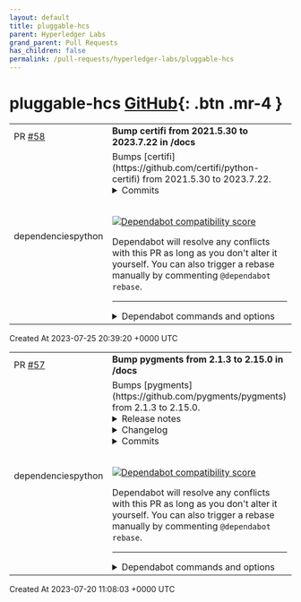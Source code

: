 ```yaml
---
layout: default
title: pluggable-hcs
parent: Hyperledger Labs
grand_parent: Pull Requests
has_children: false
permalink: /pull-requests/hyperledger-labs/pluggable-hcs
---
```


# pluggable-hcs <span class="fs-3 right-align">[GitHub](https://github.com/hyperledger-labs/pluggable-hcs){: .btn .mr-4 }</span>


<div>
    <table>
        <tr>
            <td>
                PR <a href="https://github.com/hyperledger-labs/pluggable-hcs/pull/58" class=".btn">#58</a>
            </td>
            <td>
                <b>
                    Bump certifi from 2021.5.30 to 2023.7.22 in /docs
                </b>
            </td>
        </tr>
        <tr>
            <td>
                <span class="chip">dependencies</span><span class="chip">python</span>
            </td>
            <td>
                Bumps [certifi](https://github.com/certifi/python-certifi) from 2021.5.30 to 2023.7.22.
<details>
<summary>Commits</summary>
<ul>
<li><a href="https://github.com/certifi/python-certifi/commit/8fb96ed81f71e7097ed11bc4d9b19afd7ea5c909"><code>8fb96ed</code></a> 2023.07.22</li>
<li><a href="https://github.com/certifi/python-certifi/commit/afe77220e0eaa722593fc5d294213ff5275d1b40"><code>afe7722</code></a> Bump actions/setup-python from 4.6.1 to 4.7.0 (<a href="https://redirect.github.com/certifi/python-certifi/issues/230">#230</a>)</li>
<li><a href="https://github.com/certifi/python-certifi/commit/2038739ad56abec7aaddfa90ad2ce6b3ed7f5c7b"><code>2038739</code></a> Bump dessant/lock-threads from 3.0.0 to 4.0.1 (<a href="https://redirect.github.com/certifi/python-certifi/issues/229">#229</a>)</li>
<li><a href="https://github.com/certifi/python-certifi/commit/44df761f4c09d19f32b3cc09208a739043a5e25b"><code>44df761</code></a> Hash pin Actions and enable dependabot (<a href="https://redirect.github.com/certifi/python-certifi/issues/228">#228</a>)</li>
<li><a href="https://github.com/certifi/python-certifi/commit/8b3d7bae85bbc87c9181cc1d39548db3d31627f0"><code>8b3d7ba</code></a> 2023.05.07</li>
<li><a href="https://github.com/certifi/python-certifi/commit/53da2405b1af430f6bafa21ba45d8dd8dfc726b8"><code>53da240</code></a> ci: Add Python 3.12-dev to the testing (<a href="https://redirect.github.com/certifi/python-certifi/issues/224">#224</a>)</li>
<li><a href="https://github.com/certifi/python-certifi/commit/c2fc3b1f64d6946f1057971ee897ea828ae848d8"><code>c2fc3b1</code></a> Create a Security Policy (<a href="https://redirect.github.com/certifi/python-certifi/issues/222">#222</a>)</li>
<li><a href="https://github.com/certifi/python-certifi/commit/c211ef482a01aff5f1bc92c4128bfa0c955f4a01"><code>c211ef4</code></a> Set up permissions to github workflows (<a href="https://redirect.github.com/certifi/python-certifi/issues/218">#218</a>)</li>
<li><a href="https://github.com/certifi/python-certifi/commit/2087de5d0aa1d472145fc1dbdfece3fe652bbac5"><code>2087de5</code></a> Don't let deprecation warning fail CI (<a href="https://redirect.github.com/certifi/python-certifi/issues/219">#219</a>)</li>
<li><a href="https://github.com/certifi/python-certifi/commit/e0b9fc5c8f52ac8c300da502e5760ce3d41429ec"><code>e0b9fc5</code></a> remove paragraphs about 1024-bit roots from README</li>
<li>Additional commits viewable in <a href="https://github.com/certifi/python-certifi/compare/2021.05.30...2023.07.22">compare view</a></li>
</ul>
</details>
<br />


[![Dependabot compatibility score](https://dependabot-badges.githubapp.com/badges/compatibility_score?dependency-name=certifi&package-manager=pip&previous-version=2021.5.30&new-version=2023.7.22)](https://docs.github.com/en/github/managing-security-vulnerabilities/about-dependabot-security-updates#about-compatibility-scores)

Dependabot will resolve any conflicts with this PR as long as you don't alter it yourself. You can also trigger a rebase manually by commenting `@dependabot rebase`.

[//]: # (dependabot-automerge-start)
[//]: # (dependabot-automerge-end)

---

<details>
<summary>Dependabot commands and options</summary>
<br />

You can trigger Dependabot actions by commenting on this PR:
- `@dependabot rebase` will rebase this PR
- `@dependabot recreate` will recreate this PR, overwriting any edits that have been made to it
- `@dependabot merge` will merge this PR after your CI passes on it
- `@dependabot squash and merge` will squash and merge this PR after your CI passes on it
- `@dependabot cancel merge` will cancel a previously requested merge and block automerging
- `@dependabot reopen` will reopen this PR if it is closed
- `@dependabot close` will close this PR and stop Dependabot recreating it. You can achieve the same result by closing it manually
- `@dependabot ignore this major version` will close this PR and stop Dependabot creating any more for this major version (unless you reopen the PR or upgrade to it yourself)
- `@dependabot ignore this minor version` will close this PR and stop Dependabot creating any more for this minor version (unless you reopen the PR or upgrade to it yourself)
- `@dependabot ignore this dependency` will close this PR and stop Dependabot creating any more for this dependency (unless you reopen the PR or upgrade to it yourself)
You can disable automated security fix PRs for this repo from the [Security Alerts page](https://github.com/hyperledger-labs/pluggable-hcs/network/alerts).

</details>
            </td>
        </tr>
    </table>
    <div class="right-align">
        Created At 2023-07-25 20:39:20 +0000 UTC
    </div>
</div>

<div>
    <table>
        <tr>
            <td>
                PR <a href="https://github.com/hyperledger-labs/pluggable-hcs/pull/57" class=".btn">#57</a>
            </td>
            <td>
                <b>
                    Bump pygments from 2.1.3 to 2.15.0 in /docs
                </b>
            </td>
        </tr>
        <tr>
            <td>
                <span class="chip">dependencies</span><span class="chip">python</span>
            </td>
            <td>
                Bumps [pygments](https://github.com/pygments/pygments) from 2.1.3 to 2.15.0.
<details>
<summary>Release notes</summary>
<p><em>Sourced from <a href="https://github.com/pygments/pygments/releases">pygments's releases</a>.</em></p>
<blockquote>
<h2>2.15.0</h2>
<ul>
<li>
<p>Added lexers:</p>
<ul>
<li>Carbon (<a href="https://redirect.github.com/pygments/pygments/issues/2362">#2362</a>, <a href="https://redirect.github.com/pygments/pygments/issues/2365">#2365</a>, <a href="https://redirect.github.com/pygments/pygments/issues/2366">#2366</a>, <a href="https://redirect.github.com/pygments/pygments/issues/2367">#2367</a>, <a href="https://redirect.github.com/pygments/pygments/issues/2368">#2368</a>, <a href="https://redirect.github.com/pygments/pygments/issues/2369">#2369</a>, <a href="https://redirect.github.com/pygments/pygments/issues/2370">#2370</a>)</li>
<li>Dax (<a href="https://redirect.github.com/pygments/pygments/issues/2335">#2335</a>, <a href="https://redirect.github.com/pygments/pygments/issues/2345">#2345</a>)</li>
<li>MediaWiki Wikitext (<a href="https://redirect.github.com/pygments/pygments/issues/2373">#2373</a>, <a href="https://redirect.github.com/pygments/pygments/issues/827">#827</a>)</li>
<li>PostgreSQL Explain (<a href="https://redirect.github.com/pygments/pygments/issues/2398">#2398</a>)</li>
<li>WGSL (WebGPU Shading Language) (<a href="https://redirect.github.com/pygments/pygments/issues/2386">#2386</a>)</li>
<li>X++ (<a href="https://redirect.github.com/pygments/pygments/issues/2339">#2339</a>)</li>
</ul>
</li>
<li>
<p>Updated lexers:</p>
<ul>
<li>
<p>AMDGPU: Add support for <code>scratch_</code> instructions, the <code>attr*.*</code> argument,
as well as the <code>off</code> modifier (<a href="https://redirect.github.com/pygments/pygments/issues/2327">#2327</a>).</p>
</li>
<li>
<p>APDL: Miscellaneous improvements (<a href="https://redirect.github.com/pygments/pygments/issues/2314">#2314</a>)</p>
</li>
<li>
<p>bash/tcsh:</p>
<ul>
<li>Move <code>break</code> to keywords (<a href="https://redirect.github.com/pygments/pygments/issues/2377">#2377</a>)</li>
<li>Improve bash math expansion lexing (<a href="https://redirect.github.com/pygments/pygments/issues/2255">#2255</a>, <a href="https://redirect.github.com/pygments/pygments/issues/2353">#2353</a>)</li>
</ul>
</li>
<li>
<p>Chapel: Support attributes (<a href="https://redirect.github.com/pygments/pygments/issues/2376">#2376</a>)</p>
</li>
<li>
<p>CMake: Implement bracket style comments (<a href="https://redirect.github.com/pygments/pygments/issues/2338">#2338</a>, <a href="https://redirect.github.com/pygments/pygments/issues/2354">#2354</a>)</p>
</li>
<li>
<p>CSS: Improve lexing of numbers inside function calls (<a href="https://redirect.github.com/pygments/pygments/issues/2382">#2382</a>, <a href="https://redirect.github.com/pygments/pygments/issues/2383">#2383</a>)</p>
</li>
<li>
<p>diff: Support normal diff syntax, as opposed to unified diff syntax (<a href="https://redirect.github.com/pygments/pygments/issues/2321">#2321</a>)</p>
</li>
<li>
<p>GLSL, HLSL:</p>
<ul>
<li>Support line continuations in preprocessor code (<a href="https://redirect.github.com/pygments/pygments/issues/2350">#2350</a>)</li>
<li>Improve preprocessor directive handling (<a href="https://redirect.github.com/pygments/pygments/issues/2357">#2357</a>)</li>
</ul>
</li>
<li>
<p>LilyPond: minor update of builtins</p>
</li>
<li>
<p>PHP: support attributes (<a href="https://redirect.github.com/pygments/pygments/issues/2055">#2055</a>, <a href="https://redirect.github.com/pygments/pygments/issues/2347">#2347</a>, <a href="https://redirect.github.com/pygments/pygments/issues/2360">#2360</a>), fix anonymous classes without
parameters (<a href="https://redirect.github.com/pygments/pygments/issues/2359">#2359</a>), improve lexing of variable variable syntax (<a href="https://redirect.github.com/pygments/pygments/issues/2358">#2358</a>)</p>
</li>
<li>
<p>Python:</p>
<ul>
<li>Add missing builtins (<a href="https://redirect.github.com/pygments/pygments/issues/2334">#2334</a>)</li>
<li>Fix inconsistent lexing of <code>None</code> (<a href="https://redirect.github.com/pygments/pygments/issues/2406">#2406</a>)</li>
</ul>
</li>
<li>
<p>Rebol/Red: Don't require script headers (<a href="https://redirect.github.com/pygments/pygments/issues/2348">#2348</a>, <a href="https://redirect.github.com/pygments/pygments/issues/2349">#2349</a>)</p>
</li>
<li>
<p>Spice: Update keywords (<a href="https://redirect.github.com/pygments/pygments/issues/2336">#2336</a>)</p>
</li>
<li>
<p>SQL+Jinja (<code>analyse_text</code> method): Fix catastrophic backtracking (<a href="https://redirect.github.com/pygments/pygments/issues/2355">#2355</a>)</p>
</li>
<li>
<p>Terraform: Add <code>hcl</code> alias (<a href="https://redirect.github.com/pygments/pygments/issues/2375">#2375</a>)</p>
</li>
</ul>
</li>
<li>
<p>Declare support for Python 3.11 and drop support for Python 3.6 (<a href="https://redirect.github.com/pygments/pygments/issues/2324">#2324</a>).</p>
</li>
<li>
<p>Update <code>native</code> style to improve contrast (<a href="https://redirect.github.com/pygments/pygments/issues/2325">#2325</a>).</p>
</li>
<li>
<p>Update `github-dark`` style to match latest Primer style (<a href="https://redirect.github.com/pygments/pygments/issues/2401">#2401</a>)</p>
</li>
<li>
<p>Revert a change that made guessing lexers based on file names slower
on Python 3.10 and older (<a href="https://redirect.github.com/pygments/pygments/issues/2328">#2328</a>).</p>
</li>
<li>
<p>Fix some places where a locale-dependent encoding could unintentionally
be used instead of UTF-8 (<a href="https://redirect.github.com/pygments/pygments/issues/2326">#2326</a>).</p>
</li>
<li>
<p>Fix Python traceback handling (<a href="https://redirect.github.com/pygments/pygments/issues/2226">#2226</a>, <a href="https://redirect.github.com/pygments/pygments/issues/2329">#2329</a>).</p>
</li>
</ul>
<!-- raw HTML omitted -->
</blockquote>
<p>... (truncated)</p>
</details>
<details>
<summary>Changelog</summary>
<p><em>Sourced from <a href="https://github.com/pygments/pygments/blob/master/CHANGES">pygments's changelog</a>.</em></p>
<blockquote>
<h2>Version 2.15.0</h2>
<p>(released April 10th, 2023)</p>
<ul>
<li>
<p>Added lexers:</p>
<ul>
<li>Carbon (<a href="https://redirect.github.com/pygments/pygments/issues/2362">#2362</a>, <a href="https://redirect.github.com/pygments/pygments/issues/2365">#2365</a>, <a href="https://redirect.github.com/pygments/pygments/issues/2366">#2366</a>, <a href="https://redirect.github.com/pygments/pygments/issues/2367">#2367</a>, <a href="https://redirect.github.com/pygments/pygments/issues/2368">#2368</a>, <a href="https://redirect.github.com/pygments/pygments/issues/2369">#2369</a>, <a href="https://redirect.github.com/pygments/pygments/issues/2370">#2370</a>)</li>
<li>Dax (<a href="https://redirect.github.com/pygments/pygments/issues/2335">#2335</a>, <a href="https://redirect.github.com/pygments/pygments/issues/2345">#2345</a>)</li>
<li>MediaWiki Wikitext (<a href="https://redirect.github.com/pygments/pygments/issues/2373">#2373</a>, <a href="https://redirect.github.com/pygments/pygments/issues/827">#827</a>)</li>
<li>PostgreSQL Explain (<a href="https://redirect.github.com/pygments/pygments/issues/2398">#2398</a>)</li>
<li>WGSL (WebGPU Shading Language) (<a href="https://redirect.github.com/pygments/pygments/issues/2386">#2386</a>)</li>
<li>X++ (<a href="https://redirect.github.com/pygments/pygments/issues/2339">#2339</a>)</li>
</ul>
</li>
<li>
<p>Updated lexers:</p>
<ul>
<li>
<p>AMDGPU: Add support for <code>scratch_</code> instructions, the <code>attr*.*</code> argument,
as well as the <code>off</code> modifier (<a href="https://redirect.github.com/pygments/pygments/issues/2327">#2327</a>).</p>
</li>
<li>
<p>APDL: Miscellaneous improvements (<a href="https://redirect.github.com/pygments/pygments/issues/2314">#2314</a>)</p>
</li>
<li>
<p>bash/tcsh:</p>
<ul>
<li>Move <code>break</code> to keywords (<a href="https://redirect.github.com/pygments/pygments/issues/2377">#2377</a>)</li>
<li>Improve bash math expansion lexing (<a href="https://redirect.github.com/pygments/pygments/issues/2255">#2255</a>, <a href="https://redirect.github.com/pygments/pygments/issues/2353">#2353</a>)</li>
</ul>
</li>
<li>
<p>Chapel: Support attributes (<a href="https://redirect.github.com/pygments/pygments/issues/2376">#2376</a>)</p>
</li>
<li>
<p>CMake: Implement bracket style comments (<a href="https://redirect.github.com/pygments/pygments/issues/2338">#2338</a>, <a href="https://redirect.github.com/pygments/pygments/issues/2354">#2354</a>)</p>
</li>
<li>
<p>CSS: Improve lexing of numbers inside function calls (<a href="https://redirect.github.com/pygments/pygments/issues/2382">#2382</a>, <a href="https://redirect.github.com/pygments/pygments/issues/2383">#2383</a>)</p>
</li>
<li>
<p>diff: Support normal diff syntax, as opposed to unified diff syntax (<a href="https://redirect.github.com/pygments/pygments/issues/2321">#2321</a>)</p>
</li>
<li>
<p>GLSL, HLSL:</p>
<ul>
<li>Support line continuations in preprocessor code (<a href="https://redirect.github.com/pygments/pygments/issues/2350">#2350</a>)</li>
<li>Improve preprocessor directive handling (<a href="https://redirect.github.com/pygments/pygments/issues/2357">#2357</a>)</li>
</ul>
</li>
<li>
<p>LilyPond: minor update of builtins</p>
</li>
<li>
<p>PHP: support attributes (<a href="https://redirect.github.com/pygments/pygments/issues/2055">#2055</a>, <a href="https://redirect.github.com/pygments/pygments/issues/2347">#2347</a>, <a href="https://redirect.github.com/pygments/pygments/issues/2360">#2360</a>), fix anonymous classes without
parameters (<a href="https://redirect.github.com/pygments/pygments/issues/2359">#2359</a>), improve lexing of variable variable syntax (<a href="https://redirect.github.com/pygments/pygments/issues/2358">#2358</a>)</p>
</li>
<li>
<p>Python:</p>
<ul>
<li>Add missing builtins (<a href="https://redirect.github.com/pygments/pygments/issues/2334">#2334</a>)</li>
<li>Fix inconsistent lexing of <code>None</code> (<a href="https://redirect.github.com/pygments/pygments/issues/2406">#2406</a>)</li>
</ul>
</li>
<li>
<p>Rebol/Red: Don't require script headers (<a href="https://redirect.github.com/pygments/pygments/issues/2348">#2348</a>, <a href="https://redirect.github.com/pygments/pygments/issues/2349">#2349</a>)</p>
</li>
<li>
<p>Spice: Update keywords (<a href="https://redirect.github.com/pygments/pygments/issues/2336">#2336</a>)</p>
</li>
<li>
<p>SQL+Jinja (<code>analyse_text</code> method): Fix catastrophic backtracking (<a href="https://redirect.github.com/pygments/pygments/issues/2355">#2355</a>)</p>
</li>
<li>
<p>Terraform: Add <code>hcl</code> alias (<a href="https://redirect.github.com/pygments/pygments/issues/2375">#2375</a>)</p>
</li>
</ul>
</li>
<li>
<p>Declare support for Python 3.11 and drop support for Python 3.6 (<a href="https://redirect.github.com/pygments/pygments/issues/2324">#2324</a>).</p>
</li>
<li>
<p>Update <code>native</code> style to improve contrast (<a href="https://redirect.github.com/pygments/pygments/issues/2325">#2325</a>).</p>
</li>
<li>
<p>Update `github-dark`` style to match latest Primer style (<a href="https://redirect.github.com/pygments/pygments/issues/2401">#2401</a>)</p>
</li>
<li>
<p>Revert a change that made guessing lexers based on file names slower
on Python 3.10 and older (<a href="https://redirect.github.com/pygments/pygments/issues/2328">#2328</a>).</p>
</li>
</ul>
<!-- raw HTML omitted -->
</blockquote>
<p>... (truncated)</p>
</details>
<details>
<summary>Commits</summary>
<ul>
<li><a href="https://github.com/pygments/pygments/commit/6c187ad83267be9ce142af3fd5c9e670339dc7aa"><code>6c187ad</code></a> Prepare 2.15 release.</li>
<li><a href="https://github.com/pygments/pygments/commit/00b9cb022cc9c05784c43c11bd7f73e64008b347"><code>00b9cb0</code></a> Prepare for release.</li>
<li><a href="https://github.com/pygments/pygments/commit/a0824a45f0bd6c45528fa16132f09dd3570a8234"><code>a0824a4</code></a> Update CHANGES</li>
<li><a href="https://github.com/pygments/pygments/commit/26f9f6c852846fe579c37fe936a872b68fa686ba"><code>26f9f6c</code></a> Merge pull request <a href="https://redirect.github.com/pygments/pygments/issues/2406">#2406</a> from rdbende/fix-fromimport-none</li>
<li><a href="https://github.com/pygments/pygments/commit/62b1bbbe6e329268eaa4c68f0e3eb8867c450acc"><code>62b1bbb</code></a> Change token of None after from keyword</li>
<li><a href="https://github.com/pygments/pygments/commit/acee60e4e8dde9ea99fc494740e20b06188791ac"><code>acee60e</code></a> Update CHANGES</li>
<li><a href="https://github.com/pygments/pygments/commit/eaca69091119e0ac5c97e626ba9e3b21b688c5ed"><code>eaca690</code></a> Add lexer for MediaWiki Wikitext (<a href="https://redirect.github.com/pygments/pygments/issues/2373">#2373</a>)</li>
<li><a href="https://github.com/pygments/pygments/commit/0e9c87bcf096908956e031f15a4e589e83be1691"><code>0e9c87b</code></a> Update CHANGES</li>
<li><a href="https://github.com/pygments/pygments/commit/ef0abbaece522732031d61391567c017d48d87b7"><code>ef0abba</code></a> Add PostgreSQL Explain lexer (<a href="https://redirect.github.com/pygments/pygments/issues/2398">#2398</a>)</li>
<li><a href="https://github.com/pygments/pygments/commit/3c6e2af8fbc44bb1ef77389d09118c37faea8746"><code>3c6e2af</code></a> Update CHANGES</li>
<li>Additional commits viewable in <a href="https://github.com/pygments/pygments/compare/2.1.3...2.15.0">compare view</a></li>
</ul>
</details>
<br />


[![Dependabot compatibility score](https://dependabot-badges.githubapp.com/badges/compatibility_score?dependency-name=pygments&package-manager=pip&previous-version=2.1.3&new-version=2.15.0)](https://docs.github.com/en/github/managing-security-vulnerabilities/about-dependabot-security-updates#about-compatibility-scores)

Dependabot will resolve any conflicts with this PR as long as you don't alter it yourself. You can also trigger a rebase manually by commenting `@dependabot rebase`.

[//]: # (dependabot-automerge-start)
[//]: # (dependabot-automerge-end)

---

<details>
<summary>Dependabot commands and options</summary>
<br />

You can trigger Dependabot actions by commenting on this PR:
- `@dependabot rebase` will rebase this PR
- `@dependabot recreate` will recreate this PR, overwriting any edits that have been made to it
- `@dependabot merge` will merge this PR after your CI passes on it
- `@dependabot squash and merge` will squash and merge this PR after your CI passes on it
- `@dependabot cancel merge` will cancel a previously requested merge and block automerging
- `@dependabot reopen` will reopen this PR if it is closed
- `@dependabot close` will close this PR and stop Dependabot recreating it. You can achieve the same result by closing it manually
- `@dependabot ignore this major version` will close this PR and stop Dependabot creating any more for this major version (unless you reopen the PR or upgrade to it yourself)
- `@dependabot ignore this minor version` will close this PR and stop Dependabot creating any more for this minor version (unless you reopen the PR or upgrade to it yourself)
- `@dependabot ignore this dependency` will close this PR and stop Dependabot creating any more for this dependency (unless you reopen the PR or upgrade to it yourself)
You can disable automated security fix PRs for this repo from the [Security Alerts page](https://github.com/hyperledger-labs/pluggable-hcs/network/alerts).

</details>
            </td>
        </tr>
    </table>
    <div class="right-align">
        Created At 2023-07-20 11:08:03 +0000 UTC
    </div>
</div>

